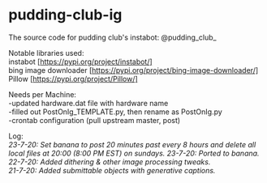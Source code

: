 # pudding-club-ig
The source code for pudding club's instabot: @pudding_club_

Notable libraries used:  
instabot [https://pypi.org/project/instabot/]  
bing image downloader [https://pypi.org/project/bing-image-downloader/]  
Pillow [https://pypi.org/project/Pillow/]  

Needs per Machine:  
-updated hardware.dat file with hardware name  
-filled out PostOnIg_TEMPLATE.py, then rename as PostOnIg.py  
-crontab configuration (pull upstream master, post)


Log:  
<i>
23-7-20: Set banana to post 20 minutes past every 8 hours and delete all local files at 20:00 (8:00 PM EST) on sundays. 
23-7-20: Ported to banana.  
22-7-20: Added dithering & other image processing tweaks.  
21-7-20: Added submittable objects with generative captions.
  </i>
